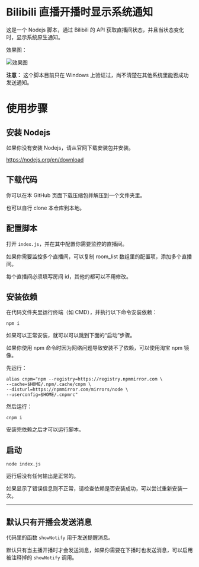 # Bilibili 直播开播时显示系统通知

这是一个 Nodejs 脚本，通过 Bilibili 的 API 获取直播间状态，并且当状态变化时，显示系统原生通知。

效果图：

![效果图](https://saber.love/f/20230609_232047.png)

**注意：** 这个脚本目前只在 Windows 上验证过，尚不清楚在其他系统里能否成功发送通知。

# 使用步骤

## 安装 Nodejs

如果你没有安装 Nodejs，请从官网下载安装包并安装。

https://nodejs.org/en/download

## 下载代码

你可以在本 GitHub 页面下载压缩包并解压到一个文件夹里。

也可以自行 clone 本仓库到本地。

## 配置脚本

打开 `index.js`，并在其中配置你需要监控的直播间。

如果你需要监控多个直播间，可以复制 room_list 数组里的配置项，添加多个直播间。

每个直播间必须填写房间 id，其他的都可以不用修改。

## 安装依赖

在代码文件夹里运行终端（如 CMD），并执行以下命令安装依赖：

```shell
npm i
```

如果可以正常安装，就可以可以跳到下面的“启动”步骤。

如果你使用 npm 命令时因为网络问题导致安装不了依赖，可以使用淘宝 npm 镜像。

先运行：
```shell
alias cnpm="npm --registry=https://registry.npmmirror.com \
--cache=$HOME/.npm/.cache/cnpm \
--disturl=https://npmmirror.com/mirrors/node \
--userconfig=$HOME/.cnpmrc"
```

然后运行：

```shell
cnpm i
```

安装完依赖之后才可以运行脚本。

## 启动

```shell
node index.js
```

运行后没有任何输出是正常的。

如果显示了错误信息则不正常，请检查依赖是否安装成功，可以尝试重新安装一次。

--------------

## 默认只有开播会发送消息

代码里的函数 `showNotify` 用于发送提醒消息。

默认只有当主播开播时才会发送消息，如果你需要在下播时也发送消息，可以启用被注释掉的 `showNotify` 调用。
